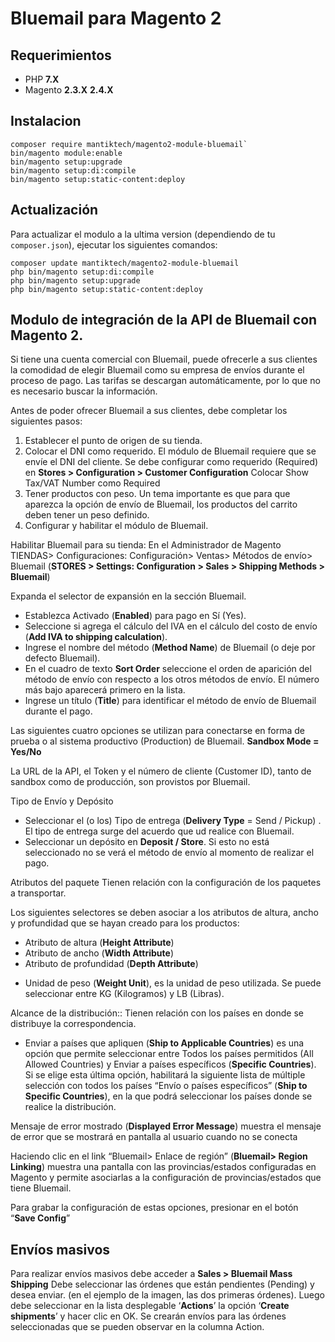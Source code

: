 # Bluemail para Magento 2

## Requerimientos
- PHP **7.X**
- Magento **2.3.X** **2.4.X**

## Instalacion 

```
composer require mantiktech/magento2-module-bluemail`
bin/magento module:enable
bin/magento setup:upgrade
bin/magento setup:di:compile
bin/magento setup:static-content:deploy
```

## Actualización 

Para actualizar el modulo a la ultima version (dependiendo de tu `composer.json`), ejecutar los siguientes comandos:

```
composer update mantiktech/magento2-module-bluemail
php bin/magento setup:di:compile
php bin/magento setup:upgrade
php bin/magento setup:static-content:deploy
```

## Modulo de integraci&oacute;n de la API de Bluemail con Magento 2. 

Si tiene una cuenta comercial con Bluemail, puede ofrecerle a sus clientes la comodidad de elegir Bluemail como su empresa de envíos durante el proceso de pago. Las tarifas se descargan automáticamente, por lo que no es necesario buscar la información.

Antes de poder ofrecer Bluemail a sus clientes, debe completar los siguientes pasos:
1. Establecer el punto de origen de su tienda.
2. Colocar el DNI como requerido. El módulo de Bluemail requiere que se envíe el DNI del cliente. Se debe configurar como requerido (Required) en **Stores > Configuration > Customer Configuration**
Colocar Show Tax/VAT Number como Required
3. Tener productos con peso. Un tema importante es que para que aparezca la opción de envío de Bluemail, los productos del carrito deben tener un peso definido.
4. Configurar y habilitar el módulo de Bluemail.

Habilitar Bluemail para su tienda:
En el Administrador de Magento
TIENDAS> Configuraciones: Configuración> Ventas> Métodos de envío> Bluemail
(**STORES > Settings: Configuration > Sales > Shipping Methods > Bluemail**)

Expanda el selector de expansión en la sección Bluemail.
- Establezca Activado (**Enabled**) para pago en Sí (Yes).
- Seleccione si agrega el cálculo del IVA en el cálculo del costo de envío (**Add IVA to shipping calculation**).
- Ingrese el nombre del método (**Method Name**) de Bluemail (o deje por defecto Bluemail).
- En el cuadro de texto **Sort Order** seleccione el orden de aparición del método de envío con respecto a los otros métodos de envío. El número más bajo aparecerá primero en la lista.
- Ingrese un título (**Title**) para identificar el método de envío de Bluemail durante el pago.

Las siguientes cuatro opciones se utilizan para conectarse en forma de prueba o al sistema productivo (Production) de Bluemail.
**Sandbox Mode = Yes/No**

La URL de la API, el Token y el número de cliente (Customer ID), tanto de sandbox como de producción, son provistos por Bluemail.

Tipo de Envío y Depósito
- Seleccionar el (o los) Tipo de entrega (**Delivery Type** = Send / Pickup) . El tipo de entrega surge del acuerdo que ud realice con Bluemail.
- Seleccionar un depósito en **Deposit / Store**. Si esto no está seleccionado no se verá el método de envío al momento de realizar el pago.

Atributos del paquete
Tienen relación con la configuración de los paquetes a transportar.

Los siguientes selectores se deben asociar a los atributos de altura, ancho y profundidad que se hayan creado para los productos:
* Atributo de altura (**Height Attribute**)
* Atributo de ancho (**Width Attribute**)
* Atributo de profundidad (**Depth Attribute**)

- Unidad de peso (**Weight Unit**), es la unidad de peso utilizada. Se puede seleccionar entre KG (Kilogramos) y LB (Libras).

Alcance de la distribución::
Tienen relación con los países en donde se distribuye la correspondencia.
- Enviar a países que apliquen (**Ship to Applicable Countries**) es una opción que permite seleccionar entre Todos los países permitidos (All Allowed Countries) y Enviar a países específicos (**Specific Countries**). Si se elige esta última opción, habilitará la siguiente lista de múltiple selección con todos los países “Envío o países específicos” (**Ship to Specific Countries**), en la que podrá seleccionar los países donde se realice la distribución.

Mensaje de error mostrado (**Displayed Error Message**) muestra el mensaje de error que se mostrará en pantalla al usuario cuando no se conecta 

Haciendo clic en el link “Bluemail> Enlace de región” (**Bluemail> Region Linking**) muestra una pantalla con las provincias/estados configuradas en Magento y permite asociarlas a la configuración de provincias/estados que tiene Bluemail.

Para grabar la configuración de estas opciones, presionar en el botón “**Save Config**”

## Envíos masivos
Para realizar envíos masivos debe acceder a **Sales > Bluemail Mass Shipping**
Debe seleccionar las órdenes que están pendientes (Pending) y desea enviar. (en el ejemplo de la imagen, las dos primeras órdenes).
Luego debe seleccionar en la lista desplegable ‘**Actions**’ la opción ‘**Create shipments**’ y hacer clic en OK. Se crearán envíos para las órdenes seleccionadas que se pueden observar en la columna Action.
